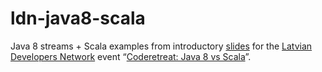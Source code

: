 # ldn-java8-scala

Java 8 streams + Scala examples from introductory [slides][] for the
[Latvian Developers Network][ldn] event
“[Coderetreat: Java 8 vs Scala][event]”.

[slides]: https://speakerdeck.com/dimituri/functional-programmers-will-take-your-jobs
[ldn]: http://www.meetup.com/Latvian-Developers-Network/
[event]: http://www.meetup.com/Latvian-Developers-Network/events/138303652/

